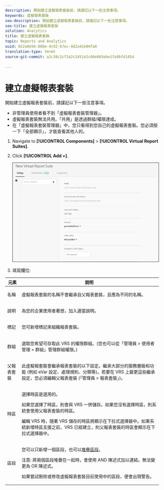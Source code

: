 ```yaml
---
description: 開始建立虛擬報表套裝前，請謹記以下一些注意事項。
keywords: 虛擬報表套裝
seo-description: 開始建立虛擬報表套裝前，請謹記以下一些注意事項。
seo-title: 建立虛擬報表套裝
solution: Analytics
title: 建立虛擬報表套裝
topic: Reports and Analytics
uuid: 022a6656-808e-4c92-b7ec-4d2a42e84fa8
translation-type: tm+mt
source-git-commit: a2c38c2cf3a2c1451e2c60e003ebe1fa9bfd145d

---
```



# 建立虛擬報表套裝

開始建立虛擬報表套裝前，請謹記以下一些注意事項。

* 非管理員使用者看不到「虛擬報表套裝管理器」。
* 虛擬報表套裝無法共用。「共用」是透過群組/權限達成。
* 在「虛擬報表套裝管理器」中，您只看得到您自己的虛擬報表套裝。您必須按一下「全部顯示」，才能查看其他人的。

1. Navigate to **[!UICONTROL Components]** &gt; **[!UICONTROL Virtual Report Suites]**.
1. Click **[!UICONTROL Add +]**.

   ![](assets/new_vrs.png)

1. 填寫欄位: 

<table id="table_0F85B56480BB46CBA5BE236BBD70156D"> 
 <thead> 
  <tr> 
   <th colname="col1" class="entry"> 元素 </th> 
   <th colname="col2" class="entry"> 說明 </th> 
  </tr> 
 </thead>
 <tbody> 
  <tr> 
   <td colname="col1"> 名稱 </td> 
   <td colname="col2"> <p>虛擬報表套裝的名稱不會繼承自父報表套裝，且應為不同的名稱。 </p> </td> 
  </tr> 
  <tr> 
   <td colname="col1"> 說明 </td> 
   <td colname="col2"> <p>為您的企業使用者著想，加入適當說明。 </p> </td> 
  </tr> 
  <tr> 
   <td colname="col1"> 標記 </td> 
   <td colname="col2"> <p>您可新增標記來組織報表套裝。 </p> </td> 
  </tr> 
  <tr> 
   <td colname="col1"> 群組 </td> 
   <td colname="col2"> <p>選取您希望可存取此 VRS 的權限群組。(您也可以從<span class="ignoretag"><span class="uicontrol">「管理員</span> &gt; <span class="uicontrol">使用者管理</span> &gt; <span class="uicontrol">群組」</span></span>管理群組權限。) </p> </td> 
  </tr> 
  <tr> 
   <td colname="col1"> 父報表套裝 </td> 
   <td colname="col2"> <p>此虛擬報套裝會繼承報表套裝的以下設定。繼承大部分的服務層級和功能 (例如 eVar 設定、處理規則、分類等)。若要在 VRS 上變更這些繼承設定，您必須編輯父報表套裝 (<span class="ignoretag"><span class="uicontrol">「管理員</span> &gt; <span class="uicontrol">報表套裝」</span></span>)。 </p> </td> 
  </tr> 
  <tr> 
   <td colname="col1"> 時區 </td> 
   <td colname="col2"> <p>選擇時區是選用的。 </p> <p>如果您選擇了時區，則會與 VRS 一併儲存。如果您沒有選擇時區，則系統會使用父報表套裝的時區。 </p> <p>編輯 VRS 時，隨著 VRS 儲存的時區將顯示在下拉式選擇器中。如果系統新增時區支援之前，VRS 已經建立，則父報表套裝的時區會顯示在下拉式選擇器中。 </p> </td> 
  </tr> 
  <tr> 
   <td colname="col1"> 區段 </td> 
   <td colname="col2"> <p>您可以只新增一個區段，也可以<a href="https://marketing.adobe.com/resources/help/en_US/analytics/segment/seg_stack.html" format="https" scope="external">堆疊區段</a>。 </p> <p> <p>注意: 將兩個區段堆疊在一起時，會使用 AND 陳述式加以連結。無法變更為 OR 陳述式。 </p> </p> <p>如果嘗試刪除或修改虛擬報表套裝目前使用中的區段，便會出現警告。 </p> </td> 
  </tr> 
 </tbody> 
</table>

